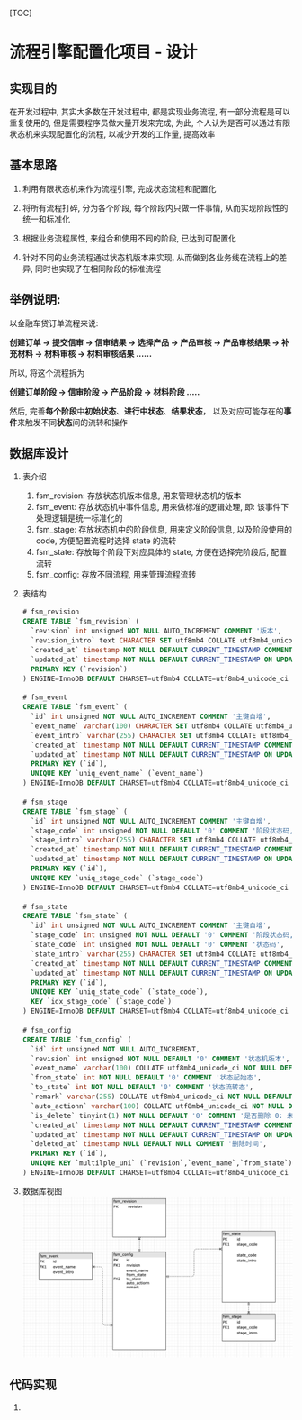 [TOC]

# 流程引擎配置化项目 - 设计

## 实现目的

在开发过程中, 其实大多数在开发过程中, 都是实现业务流程, 有一部分流程是可以重复使用的, 但是需要程序员做大量开发来完成, 为此, 个人认为是否可以通过有限状态机来实现配置化的流程, 以减少开发的工作量, 提高效率

## 基本思路

1. 利用有限状态机来作为流程引擎, 完成状态流程和配置化

2. 将所有流程打碎, 分为各个阶段, 每个阶段内只做一件事情, 从而实现阶段性的统一和标准化

3. 根据业务流程属性, 来组合和使用不同的阶段, 已达到可配置化

4. 针对不同的业务流程通过状态机版本来实现, 从而做到各业务线在流程上的差异, 同时也实现了在相同阶段的标准流程

## 举例说明:

以金融车贷订单流程来说:

**创建订单   ->   提交信审 -> 信审结果 -> 选择产品 -> 产品审核 -> 产品审核结果 -> 补充材料 -> 材料审核 -> 材料审核结果 ......**

所以, 将这个流程拆为

**创建订单阶段 -> 信审阶段 -> 产品阶段 -> 材料阶段 .....**

然后, 完善**每个阶段**中**初始状态**、**进行中状态**、**结果状态**， 以及对应可能存在的**事件**来触发不同**状态**间的流转和操作

## 数据库设计

1. 表介绍

   1. fsm_revision:  存放状态机版本信息, 用来管理状态机的版本
   2. fsm_event: 存放状态机中事件信息, 用来做标准的逻辑处理, 即: 该事件下处理逻辑是统一标准化的
   3. fsm_stage: 存放状态机中的阶段信息, 用来定义阶段信息, 以及阶段使用的 code, 方便配置流程时选择 state 的流转
   4. fsm_state: 存放每个阶段下对应具体的 state, 方便在选择完阶段后, 配置流转
   5. fsm_config: 存放不同流程, 用来管理流程流转

2. 表结构

   ```sql
   # fsm_revision
   CREATE TABLE `fsm_revision` (
     `revision` int unsigned NOT NULL AUTO_INCREMENT COMMENT '版本',
     `revision_intro` text CHARACTER SET utf8mb4 COLLATE utf8mb4_unicode_ci COMMENT '版本介绍',
     `created_at` timestamp NOT NULL DEFAULT CURRENT_TIMESTAMP COMMENT '创建时间',
     `updated_at` timestamp NOT NULL DEFAULT CURRENT_TIMESTAMP ON UPDATE CURRENT_TIMESTAMP COMMENT '更新时间',
     PRIMARY KEY (`revision`)
   ) ENGINE=InnoDB DEFAULT CHARSET=utf8mb4 COLLATE=utf8mb4_unicode_ci COMMENT='状态机版本管理';
   
   # fsm_event
   CREATE TABLE `fsm_event` (
     `id` int unsigned NOT NULL AUTO_INCREMENT COMMENT '主键自增',
     `event_name` varchar(100) CHARACTER SET utf8mb4 COLLATE utf8mb4_unicode_ci DEFAULT NULL COMMENT '事件名称',
     `event_intro` varchar(255) CHARACTER SET utf8mb4 COLLATE utf8mb4_unicode_ci DEFAULT NULL COMMENT '事件简介',
     `created_at` timestamp NOT NULL DEFAULT CURRENT_TIMESTAMP COMMENT '创建时间',
     `updated_at` timestamp NOT NULL DEFAULT CURRENT_TIMESTAMP ON UPDATE CURRENT_TIMESTAMP COMMENT '更新时间',
     PRIMARY KEY (`id`),
     UNIQUE KEY `uniq_event_name` (`event_name`)
   ) ENGINE=InnoDB DEFAULT CHARSET=utf8mb4 COLLATE=utf8mb4_unicode_ci COMMENT='状态机事件管理';
   
   # fsm_stage
   CREATE TABLE `fsm_stage` (
     `id` int unsigned NOT NULL AUTO_INCREMENT COMMENT '主键自增',
     `stage_code` int unsigned NOT NULL DEFAULT '0' COMMENT '阶段状态码, 例如: 10000000',
     `stage_intro` varchar(255) CHARACTER SET utf8mb4 COLLATE utf8mb4_unicode_ci DEFAULT NULL COMMENT '阶段状态码描述',
     `created_at` timestamp NOT NULL DEFAULT CURRENT_TIMESTAMP COMMENT '创建时间',
     `updated_at` timestamp NOT NULL DEFAULT CURRENT_TIMESTAMP ON UPDATE CURRENT_TIMESTAMP COMMENT '更新时间',
     PRIMARY KEY (`id`),
     UNIQUE KEY `uniq_stage_code` (`stage_code`)
   ) ENGINE=InnoDB DEFAULT CHARSET=utf8mb4 COLLATE=utf8mb4_unicode_ci COMMENT='状态机阶段状状态码管理';
   
   # fsm_state
   CREATE TABLE `fsm_state` (
     `id` int unsigned NOT NULL AUTO_INCREMENT COMMENT '主键自增',
     `stage_code` int unsigned NOT NULL DEFAULT '0' COMMENT '阶段状态码, 例如: 10000000',
     `state_code` int unsigned NOT NULL DEFAULT '0' COMMENT '状态码',
     `state_intro` varchar(255) CHARACTER SET utf8mb4 COLLATE utf8mb4_unicode_ci DEFAULT NULL COMMENT '状态码描述',
     `created_at` timestamp NOT NULL DEFAULT CURRENT_TIMESTAMP COMMENT '创建时间',
     `updated_at` timestamp NOT NULL DEFAULT CURRENT_TIMESTAMP ON UPDATE CURRENT_TIMESTAMP COMMENT '更新时间',
     PRIMARY KEY (`id`),
     UNIQUE KEY `uniq_state_code` (`state_code`),
     KEY `idx_stage_code` (`stage_code`)
   ) ENGINE=InnoDB DEFAULT CHARSET=utf8mb4 COLLATE=utf8mb4_unicode_ci COMMENT='状态机状态码管理';
   
   # fsm_config
   CREATE TABLE `fsm_config` (
     `id` int unsigned NOT NULL AUTO_INCREMENT,
     `revision` int unsigned NOT NULL DEFAULT '0' COMMENT '状态机版本',
     `event_name` varchar(100) COLLATE utf8mb4_unicode_ci NOT NULL DEFAULT '' COMMENT '事件名称',
     `from_state` int NOT NULL DEFAULT '0' COMMENT '状态起始态',
     `to_state` int NOT NULL DEFAULT '0' COMMENT '状态流转态',
     `remark` varchar(255) COLLATE utf8mb4_unicode_ci NOT NULL DEFAULT '' COMMENT '事件描述',
     `auto_actionn` varchar(100) COLLATE utf8mb4_unicode_ci NOT NULL DEFAULT '' COMMENT '自动触发下一个事件, 默认不触发',
     `is_delete` tinyint(1) NOT NULL DEFAULT '0' COMMENT '是否删除 0: 未删除; 1: 已删除',
     `created_at` timestamp NOT NULL DEFAULT CURRENT_TIMESTAMP COMMENT '创建时间',
     `updated_at` timestamp NOT NULL DEFAULT CURRENT_TIMESTAMP ON UPDATE CURRENT_TIMESTAMP COMMENT '更新时间',
     `deleted_at` timestamp NULL DEFAULT NULL COMMENT '删除时间',
     PRIMARY KEY (`id`),
     UNIQUE KEY `multilple_uni` (`revision`,`event_name`,`from_state`)
   ) ENGINE=InnoDB DEFAULT CHARSET=utf8mb4 COLLATE=utf8mb4_unicode_ci COMMENT='状态机配置表';
   ```

3. 数据库视图![image-20201117234002036](流程引擎配置化.assets/image-20201117234002036.png)

## 代码实现

1. 